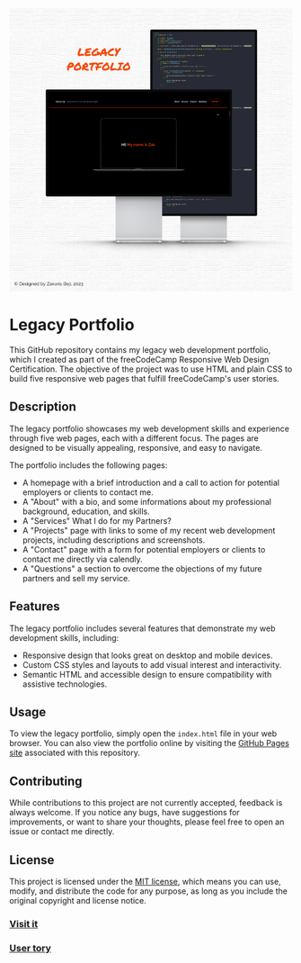 [![banner](https://github.com/z-bj/Legacy_portolio/blob/master/Legacy_portfolio.png)](https://z-bj.github.io/Legacy_portolio/)

# Legacy Portfolio

This GitHub repository contains my legacy web development portfolio, which I created as part of the freeCodeCamp Responsive Web Design Certification. The objective of the project was to use HTML and plain CSS to build five responsive web pages that fulfill freeCodeCamp's user stories.

## Description

The legacy portfolio showcases my web development skills and experience through five web pages, each with a different focus. The pages are designed to be visually appealing, responsive, and easy to navigate.

The portfolio includes the following pages:

-   A homepage with a brief introduction and a call to action for potential employers or clients to contact me.
-   A "About" with a bio, and some informations about my professional background, education, and skills.
-   A "Services" What I do for my Partners?
-   A "Projects" page with links to some of my recent web development projects, including descriptions and screenshots.
-   A "Contact" page with a form for potential employers or clients to contact me directly via calendly.
-   A "Questions" a section to overcome the objections of my future partners and sell my service.

## Features

The legacy portfolio includes several features that demonstrate my web development skills, including:

-   Responsive design that looks great on desktop and mobile devices.
-   Custom CSS styles and layouts to add visual interest and interactivity.
-   Semantic HTML and accessible design to ensure compatibility with assistive technologies.

## Usage

To view the legacy portfolio, simply open the `index.html` file in your web browser. You can also view the portfolio online by visiting the [GitHub Pages site](https://z-bj.github.io/Legacy_portolio/) associated with this repository.

## Contributing

While contributions to this project are not currently accepted, feedback is always welcome. If you notice any bugs, have suggestions for improvements, or want to share your thoughts, please feel free to open an issue or contact me directly.

## License

This project is licensed under the [MIT license](https://opensource.org/licenses/MIT), which means you can use, modify, and distribute the code for any purpose, as long as you include the original copyright and license notice.

### [Visit it](https://z-bj.github.io/Legacy_portolio/)

### [User tory](https://github.com/z-bj/Legacy_portolio/blob/master/User_story.md)

